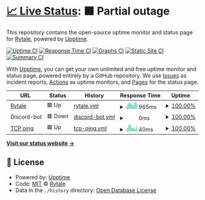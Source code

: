 # [📈 Live Status](https://Rytale.github.io/Statuspage-v2): <!--live status--> **🟧 Partial outage**

This repository contains the open-source uptime monitor and status page for [Rytale](https://Rytale.github.io/Statuspage-v2), powered by [Upptime](https://github.com/upptime/upptime).

[![Uptime CI](https://github.com/Rytale/Statuspage-v2/workflows/Uptime%20CI/badge.svg)](https://github.com/upptime/upptime/actions?query=workflow%3A%22Uptime+CI%22)
[![Response Time CI](https://github.com/Rytale/Statuspage-v2/workflows/Response%20Time%20CI/badge.svg)](https://github.com/upptime/upptime/actions?query=workflow%3A%22Response+Time+CI%22)
[![Graphs CI](https://github.com/Rytale/Statuspage-v2/workflows/Graphs%20CI/badge.svg)](https://github.com/upptime/upptime/actions?query=workflow%3A%22Graphs+CI%22)
[![Static Site CI](https://github.com/Rytale/Statuspage-v2/workflows/Static%20Site%20CI/badge.svg)](https://github.com/upptime/upptime/actions?query=workflow%3A%22Static+Site+CI%22)
[![Summary CI](https://github.com/Rytale/Statuspage-v2/workflows/Summary%20CI/badge.svg)](https://github.com/upptime/upptime/actions?query=workflow%3A%22Summary+CI%22)

With [Upptime](https://upptime.js.org), you can get your own unlimited and free uptime monitor and status page, powered entirely by a GitHub repository. We use [Issues](https://github.com/Rytale/Statuspage-v2/issues) as incident reports, [Actions](https://github.com/Rytale/Statuspage-v2/actions) as uptime monitors, and [Pages](https://Rytale.github.io/Statuspage-v2) for the status page.

<!--start: status pages-->
<!-- This summary is generated by Upptime (https://github.com/upptime/upptime) -->
<!-- Do not edit this manually, your changes will be overwritten -->
<!-- prettier-ignore -->
| URL | Status | History | Response Time | Uptime |
| --- | ------ | ------- | ------------- | ------ |
| <img alt="" src="https://favicons.githubusercontent.com/rytale.net" height="13"> [Rytale](https://Rytale.net) | 🟩 Up | [rytale.yml](https://github.com/Rytale/Statuspage-v2/commits/HEAD/history/rytale.yml) | <details><summary><img alt="Response time graph" src="./graphs/rytale/response-time-week.png" height="20"> 965ms</summary><br><a href="https://Rytale.github.io/Statuspage-v2/history/rytale"><img alt="Response time 965" src="https://img.shields.io/endpoint?url=https%3A%2F%2Fraw.githubusercontent.com%2FRytale%2FStatuspage-v2%2FHEAD%2Fapi%2Frytale%2Fresponse-time.json"></a><br><a href="https://Rytale.github.io/Statuspage-v2/history/rytale"><img alt="24-hour response time 965" src="https://img.shields.io/endpoint?url=https%3A%2F%2Fraw.githubusercontent.com%2FRytale%2FStatuspage-v2%2FHEAD%2Fapi%2Frytale%2Fresponse-time-day.json"></a><br><a href="https://Rytale.github.io/Statuspage-v2/history/rytale"><img alt="7-day response time 965" src="https://img.shields.io/endpoint?url=https%3A%2F%2Fraw.githubusercontent.com%2FRytale%2FStatuspage-v2%2FHEAD%2Fapi%2Frytale%2Fresponse-time-week.json"></a><br><a href="https://Rytale.github.io/Statuspage-v2/history/rytale"><img alt="30-day response time 965" src="https://img.shields.io/endpoint?url=https%3A%2F%2Fraw.githubusercontent.com%2FRytale%2FStatuspage-v2%2FHEAD%2Fapi%2Frytale%2Fresponse-time-month.json"></a><br><a href="https://Rytale.github.io/Statuspage-v2/history/rytale"><img alt="1-year response time 965" src="https://img.shields.io/endpoint?url=https%3A%2F%2Fraw.githubusercontent.com%2FRytale%2FStatuspage-v2%2FHEAD%2Fapi%2Frytale%2Fresponse-time-year.json"></a></details> | <details><summary><a href="https://Rytale.github.io/Statuspage-v2/history/rytale">100.00%</a></summary><a href="https://Rytale.github.io/Statuspage-v2/history/rytale"><img alt="All-time uptime 100.00%" src="https://img.shields.io/endpoint?url=https%3A%2F%2Fraw.githubusercontent.com%2FRytale%2FStatuspage-v2%2FHEAD%2Fapi%2Frytale%2Fuptime.json"></a><br><a href="https://Rytale.github.io/Statuspage-v2/history/rytale"><img alt="24-hour uptime 100.00%" src="https://img.shields.io/endpoint?url=https%3A%2F%2Fraw.githubusercontent.com%2FRytale%2FStatuspage-v2%2FHEAD%2Fapi%2Frytale%2Fuptime-day.json"></a><br><a href="https://Rytale.github.io/Statuspage-v2/history/rytale"><img alt="7-day uptime 100.00%" src="https://img.shields.io/endpoint?url=https%3A%2F%2Fraw.githubusercontent.com%2FRytale%2FStatuspage-v2%2FHEAD%2Fapi%2Frytale%2Fuptime-week.json"></a><br><a href="https://Rytale.github.io/Statuspage-v2/history/rytale"><img alt="30-day uptime 100.00%" src="https://img.shields.io/endpoint?url=https%3A%2F%2Fraw.githubusercontent.com%2FRytale%2FStatuspage-v2%2FHEAD%2Fapi%2Frytale%2Fuptime-month.json"></a><br><a href="https://Rytale.github.io/Statuspage-v2/history/rytale"><img alt="1-year uptime 100.00%" src="https://img.shields.io/endpoint?url=https%3A%2F%2Fraw.githubusercontent.com%2FRytale%2FStatuspage-v2%2FHEAD%2Fapi%2Frytale%2Fuptime-year.json"></a></details>
| <img alt="" src="https://favicons.githubusercontent.com/null" height="13"> Discord-bot | 🟥 Down | [discord-bot.yml](https://github.com/Rytale/Statuspage-v2/commits/HEAD/history/discord-bot.yml) | <details><summary><img alt="Response time graph" src="./graphs/discord-bot/response-time-week.png" height="20"> 0ms</summary><br><a href="https://Rytale.github.io/Statuspage-v2/history/discord-bot"><img alt="Response time 0" src="https://img.shields.io/endpoint?url=https%3A%2F%2Fraw.githubusercontent.com%2FRytale%2FStatuspage-v2%2FHEAD%2Fapi%2Fdiscord-bot%2Fresponse-time.json"></a><br><a href="https://Rytale.github.io/Statuspage-v2/history/discord-bot"><img alt="24-hour response time 0" src="https://img.shields.io/endpoint?url=https%3A%2F%2Fraw.githubusercontent.com%2FRytale%2FStatuspage-v2%2FHEAD%2Fapi%2Fdiscord-bot%2Fresponse-time-day.json"></a><br><a href="https://Rytale.github.io/Statuspage-v2/history/discord-bot"><img alt="7-day response time 0" src="https://img.shields.io/endpoint?url=https%3A%2F%2Fraw.githubusercontent.com%2FRytale%2FStatuspage-v2%2FHEAD%2Fapi%2Fdiscord-bot%2Fresponse-time-week.json"></a><br><a href="https://Rytale.github.io/Statuspage-v2/history/discord-bot"><img alt="30-day response time 0" src="https://img.shields.io/endpoint?url=https%3A%2F%2Fraw.githubusercontent.com%2FRytale%2FStatuspage-v2%2FHEAD%2Fapi%2Fdiscord-bot%2Fresponse-time-month.json"></a><br><a href="https://Rytale.github.io/Statuspage-v2/history/discord-bot"><img alt="1-year response time 0" src="https://img.shields.io/endpoint?url=https%3A%2F%2Fraw.githubusercontent.com%2FRytale%2FStatuspage-v2%2FHEAD%2Fapi%2Fdiscord-bot%2Fresponse-time-year.json"></a></details> | <details><summary><a href="https://Rytale.github.io/Statuspage-v2/history/discord-bot">100.00%</a></summary><a href="https://Rytale.github.io/Statuspage-v2/history/discord-bot"><img alt="All-time uptime 100.00%" src="https://img.shields.io/endpoint?url=https%3A%2F%2Fraw.githubusercontent.com%2FRytale%2FStatuspage-v2%2FHEAD%2Fapi%2Fdiscord-bot%2Fuptime.json"></a><br><a href="https://Rytale.github.io/Statuspage-v2/history/discord-bot"><img alt="24-hour uptime 100.00%" src="https://img.shields.io/endpoint?url=https%3A%2F%2Fraw.githubusercontent.com%2FRytale%2FStatuspage-v2%2FHEAD%2Fapi%2Fdiscord-bot%2Fuptime-day.json"></a><br><a href="https://Rytale.github.io/Statuspage-v2/history/discord-bot"><img alt="7-day uptime 100.00%" src="https://img.shields.io/endpoint?url=https%3A%2F%2Fraw.githubusercontent.com%2FRytale%2FStatuspage-v2%2FHEAD%2Fapi%2Fdiscord-bot%2Fuptime-week.json"></a><br><a href="https://Rytale.github.io/Statuspage-v2/history/discord-bot"><img alt="30-day uptime 100.00%" src="https://img.shields.io/endpoint?url=https%3A%2F%2Fraw.githubusercontent.com%2FRytale%2FStatuspage-v2%2FHEAD%2Fapi%2Fdiscord-bot%2Fuptime-month.json"></a><br><a href="https://Rytale.github.io/Statuspage-v2/history/discord-bot"><img alt="1-year uptime 100.00%" src="https://img.shields.io/endpoint?url=https%3A%2F%2Fraw.githubusercontent.com%2FRytale%2FStatuspage-v2%2FHEAD%2Fapi%2Fdiscord-bot%2Fuptime-year.json"></a></details>
| <img alt="" src="https://favicons.githubusercontent.com/null" height="13"> [TCP ping](1.1.1.1) | 🟩 Up | [tcp-ping.yml](https://github.com/Rytale/Statuspage-v2/commits/HEAD/history/tcp-ping.yml) | <details><summary><img alt="Response time graph" src="./graphs/tcp-ping/response-time-week.png" height="20"> 40ms</summary><br><a href="https://Rytale.github.io/Statuspage-v2/history/tcp-ping"><img alt="Response time 40" src="https://img.shields.io/endpoint?url=https%3A%2F%2Fraw.githubusercontent.com%2FRytale%2FStatuspage-v2%2FHEAD%2Fapi%2Ftcp-ping%2Fresponse-time.json"></a><br><a href="https://Rytale.github.io/Statuspage-v2/history/tcp-ping"><img alt="24-hour response time 40" src="https://img.shields.io/endpoint?url=https%3A%2F%2Fraw.githubusercontent.com%2FRytale%2FStatuspage-v2%2FHEAD%2Fapi%2Ftcp-ping%2Fresponse-time-day.json"></a><br><a href="https://Rytale.github.io/Statuspage-v2/history/tcp-ping"><img alt="7-day response time 40" src="https://img.shields.io/endpoint?url=https%3A%2F%2Fraw.githubusercontent.com%2FRytale%2FStatuspage-v2%2FHEAD%2Fapi%2Ftcp-ping%2Fresponse-time-week.json"></a><br><a href="https://Rytale.github.io/Statuspage-v2/history/tcp-ping"><img alt="30-day response time 40" src="https://img.shields.io/endpoint?url=https%3A%2F%2Fraw.githubusercontent.com%2FRytale%2FStatuspage-v2%2FHEAD%2Fapi%2Ftcp-ping%2Fresponse-time-month.json"></a><br><a href="https://Rytale.github.io/Statuspage-v2/history/tcp-ping"><img alt="1-year response time 40" src="https://img.shields.io/endpoint?url=https%3A%2F%2Fraw.githubusercontent.com%2FRytale%2FStatuspage-v2%2FHEAD%2Fapi%2Ftcp-ping%2Fresponse-time-year.json"></a></details> | <details><summary><a href="https://Rytale.github.io/Statuspage-v2/history/tcp-ping">100.00%</a></summary><a href="https://Rytale.github.io/Statuspage-v2/history/tcp-ping"><img alt="All-time uptime 100.00%" src="https://img.shields.io/endpoint?url=https%3A%2F%2Fraw.githubusercontent.com%2FRytale%2FStatuspage-v2%2FHEAD%2Fapi%2Ftcp-ping%2Fuptime.json"></a><br><a href="https://Rytale.github.io/Statuspage-v2/history/tcp-ping"><img alt="24-hour uptime 100.00%" src="https://img.shields.io/endpoint?url=https%3A%2F%2Fraw.githubusercontent.com%2FRytale%2FStatuspage-v2%2FHEAD%2Fapi%2Ftcp-ping%2Fuptime-day.json"></a><br><a href="https://Rytale.github.io/Statuspage-v2/history/tcp-ping"><img alt="7-day uptime 100.00%" src="https://img.shields.io/endpoint?url=https%3A%2F%2Fraw.githubusercontent.com%2FRytale%2FStatuspage-v2%2FHEAD%2Fapi%2Ftcp-ping%2Fuptime-week.json"></a><br><a href="https://Rytale.github.io/Statuspage-v2/history/tcp-ping"><img alt="30-day uptime 100.00%" src="https://img.shields.io/endpoint?url=https%3A%2F%2Fraw.githubusercontent.com%2FRytale%2FStatuspage-v2%2FHEAD%2Fapi%2Ftcp-ping%2Fuptime-month.json"></a><br><a href="https://Rytale.github.io/Statuspage-v2/history/tcp-ping"><img alt="1-year uptime 100.00%" src="https://img.shields.io/endpoint?url=https%3A%2F%2Fraw.githubusercontent.com%2FRytale%2FStatuspage-v2%2FHEAD%2Fapi%2Ftcp-ping%2Fuptime-year.json"></a></details>

<!--end: status pages-->

[**Visit our status website →**](https://Rytale.github.io/Statuspage-v2)

## 📄 License

- Powered by: [Upptime](https://github.com/upptime/upptime)
- Code: [MIT](./LICENSE) © [Rytale](https://Rytale.github.io/Statuspage-v2)
- Data in the `./history` directory: [Open Database License](https://opendatacommons.org/licenses/odbl/1-0/)
